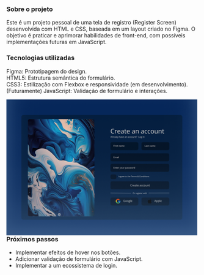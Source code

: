 ### Sobre o projeto
Este é um projeto pessoal de uma tela de registro (Register Screen) desenvolvida com HTML e CSS, baseada em um layout criado no Figma. O objetivo é praticar e aprimorar habilidades de front-end, com possíveis implementações futuras em JavaScript.

### Tecnologias utilizadas
Figma: Prototipagem do design.<br>
HTML5: Estrutura semântica do formulário.<br>
CSS3: Estilização com Flexbox e responsividade (em desenvolvimento).<br>
(Futuramente) JavaScript: Validação de formulário e interações.

<img 
    src="imgs/registerScreen.png"
    align="left" 
    alt="registerScreen"
    title="registerScreen" 
    width="500px" 
    style="padding-right: 10px;"
/>

### Próximos passos
- Implementar efeitos de hover nos botões.
- Adicionar validação de formulário com JavaScript.
- Implementar a um ecossistema de login.
